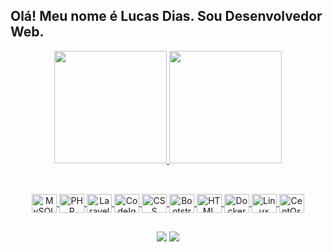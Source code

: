 ## Olá! Meu nome é Lucas Dias. Sou Desenvolvedor Web.

<link rel="stylesheet" href="https://cdn.jsdelivr.net/gh/devicons/devicon@v2.15.1/devicon.min.css">


<div align="center">
  <a href="https://github.com/DevLucasDias">
  <img height="180em" src="https://github-readme-stats.vercel.app/api?username=DevLucasDias&show_icons=true&theme=dark&include_all_commits=true&count_private=true"/>
  <img height="180em" src="https://github-readme-stats.vercel.app/api/top-langs/?username=DevLucasDias&layout=compact&langs_count=7&theme=dark"/>
</div>  
  
##
  
  <div align="center">
  <div style="display: inline_block"><br>
  <img align="center" alt="MySQL" title="MySQL" height="30" width="40" src="https://cdn.jsdelivr.net/gh/devicons/devicon/icons/mysql/mysql-original.svg">
  <img align="center" alt="PHP" title="PHP" height="30" width="40" src="https://cdn.jsdelivr.net/gh/devicons/devicon/icons/php/php-original.svg">
  <img align="center" alt="Laravel" title="Laravel" height="30" width="40" src="https://cdn.jsdelivr.net/gh/devicons/devicon/icons/laravel/laravel-plain.svg">
  <img align="center" alt="CodeIgniter" title="CodeIgniter" height="30" width="40"  src="https://cdn.jsdelivr.net/gh/devicons/devicon/icons/codeigniter/codeigniter-plain.svg">
  <img align="center" alt="CSS" title="CSS"  height="30" width="40" src="https://cdn.jsdelivr.net/gh/devicons/devicon/icons/css3/css3-original.svg">
  <img align="center" alt="Bootstrap" title="Bootstrap"  height="30" width="40" src="https://cdn.jsdelivr.net/gh/devicons/devicon/icons/bootstrap/bootstrap-plain.svg">
  <img align="center" alt="HTML" title="HTML" height="30" width="40" src="https://cdn.jsdelivr.net/gh/devicons/devicon/icons/html5/html5-plain.svg" >
  <img align="center" alt="Docker" title="Docker" height="30" width="40" src="https://cdn.jsdelivr.net/gh/devicons/devicon/icons/docker/docker-plain.svg">
  <img align="center" alt="Linux" title="Linux" height="30" width="40"  src="https://cdn.jsdelivr.net/gh/devicons/devicon/icons/linux/linux-plain.svg">    <img align="center" alt="CentOs" title="CentOs" height="30" width="40" src="https://cdn.jsdelivr.net/gh/devicons/devicon/icons/centos/centos-original.svg" >
</div>
  </div>
  
  ##
  
  <div align="center"> 
  <a href = "mailto:lucasrafa2008@gmail.com@gmail.com"><img src="https://img.shields.io/badge/-Gmail-%23333?style=for-the-badge&logo=gmail&logoColor=white" target="_blank"></a>
  <a href="https://www.linkedin.com/in/lucasrdias" target="_blank"><img src="https://img.shields.io/badge/-LinkedIn-%230077B5?style=for-the-badge&logo=linkedin&logoColor=white" target="_blank"></a> 
 
</div>
